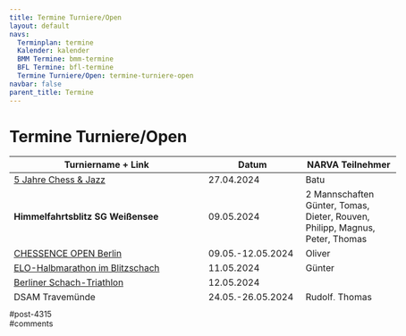 ```yaml
---
title: Termine Turniere/Open 
layout: default
navs:
  Terminplan: termine
  Kalender: kalender
  BMM Termine: bmm-termine
  BFL Termine: bfl-termine
  Termine Turniere/Open: termine-turniere-open
navbar: false
parent_title: Termine
---
```

<div class="post-4315 page type-page status-publish hentry" id="post-4315">
<h1 class="entry-title">Termine Turniere/Open</h1>
<div class="entry-content">
<table class="clean swiss footable" style="height: 258px; width: 790px;">
<thead>
<tr style="height: 18px;">
<th style="width: 332px; height: 18px;">Turniername + Link</th>
<th style="width: 158px; height: 18px;">Datum</th>
<th nowrap="nowrap" style="width: 154px; height: 18px;">NARVA Teilnehmer</th>
</tr>
</thead>
<tbody>
<tr style="height: 24px;">
<td><a href="https://www.tickettailor.com/events/lotzkulturug/1202726" rel="noopener" target="_blank">5 Jahre Chess &amp; Jazz</a></td>
<td>27.04.2024</td>
<td>Batu</td>
</tr>
<tr style="height: 24px;">
<td><strong>Himmelfahrtsblitz SG Weißensee</strong></td>
<td>09.05.2024</td>
<td>2 Mannschaften Günter, Tomas, Dieter, Rouven, Philipp, Magnus, Peter, Thomas</td>
</tr>
<tr style="height: 24px;">
<td><a href="https://chessence.de/turnier-anmeldung-2/" rel="noopener" target="_blank">CHESSENCE OPEN Berlin</a></td>
<td>09.05.-12.05.2024</td>
<td>Oliver</td>
</tr>
<tr style="height: 24px;">
<td><a href="https://jimdo-storage.global.ssl.fastly.net/file/b53eb5c3-9c67-4e04-8813-e7ebf1ca8624/BerlinerHalbmarathonBlitzschach%20neu.pdf" rel="noopener" target="_blank">ELO-Halbmarathon im Blitzschach</a></td>
<td>11.05.2024</td>
<td>Günter</td>
</tr>
<tr style="height: 24px;">
<td><a href="https://jimdo-storage.global.ssl.fastly.net/file/cb0831b8-3b08-4979-bce6-f36aedec79fc/Berliner%20Schach-Triathlon%202024.pdf" rel="noopener" target="_blank">Berliner Schach-Triathlon</a></td>
<td>12.05.2024</td>
<td></td>
</tr>
<tr style="height: 24px;">
<td><a href="https://www.dsam-cup.de/" rel="noopener" target="_blank">DSAM Travemünde</a></td>
<td>24.05.-26.05.2024</td>
<td>Rudolf, Thomas</td>
</tr>
<tr style="height: 24px;">
<td><a href="https://www.narva-schach.de/wordpress/turniere/kleeblatt-turnier-2024/"><strong>2. Kleeblatt-Turnier</strong></a></td>
<td>02.06.2024</td>
<td></td>
</tr>
<tr style="height: 24px;">
<td><a href="https://www.berlinerschachverband.de/files/bsv/images/2024/06/sv_osram_open_25.pdf" rel="noopener" target="_blank">25. SV OSRAM Open</a></td>
<td>08.06.2024</td>
<td>Günter</td>
</tr>
<tr style="height: 24px;">
<td><a href="https://www.seniorenschach-brandenburg.de/2023/10/31/31-offenes-brandenburgisches-seniorenturnier-2024/" rel="noopener" target="_blank">31. offene Seniorenturnier in Miedzyzdroje</a></td>
<td>14.06.-24.06.2024</td>
<td>Hans-Dieter, Gerhard</td>
</tr>
<tr style="height: 24px;">
<td><a href="https://www.schachklub-altrip.de/" rel="noopener" target="_blank">Fischerfestblitz Altrip</a></td>
<td>07.07.2024</td>
<td>Bram, Norbert, Rudolf, Thomas und Ex&amp;Hopp</td>
</tr>
<tr style="height: 24px;">
<td><a href="https://www.schachclubkreuzberg.de/werner-ott-open-kreuzberger-sommer-2024/" rel="noopener" target="_blank">Kreuzberger Sommer 2024</a></td>
<td>20.07.-28.07.2024</td>
<td></td>
</tr>
<tr style="height: 24px;">
<td><a href="http://www.friesen-lichtenberg.de/Lichtenberger_Sommer/LS_24/lichtenberger_sommer_2024.htm" rel="noopener" target="_blank">Lichtenberger Sommer 2024</a></td>
<td>10.08.-18.08.2024</td>
<td>Ekkehard</td>
</tr>
<tr style="height: 24px;">
<td><a href="https://www.schachverein-wildau.de/dahmeland.php" rel="noopener" target="_blank">17. Wildauer Dahmelandpokal 2024</a></td>
<td>03.10.-06.10.2024</td>
<td></td>
</tr>
<tr style="height: 24px;">
<td><strong>Kurt-Richter-Gedenkturnier 2024</strong><br/>
(mehr Infos demnächst)</td>
<td>01.11.-03.11.2024</td>
<td></td>
</tr>
</tbody>
</table>
</div><!-- .entry-content -->
</div> #post-4315 
<div id="comments">
</div> #comments 
